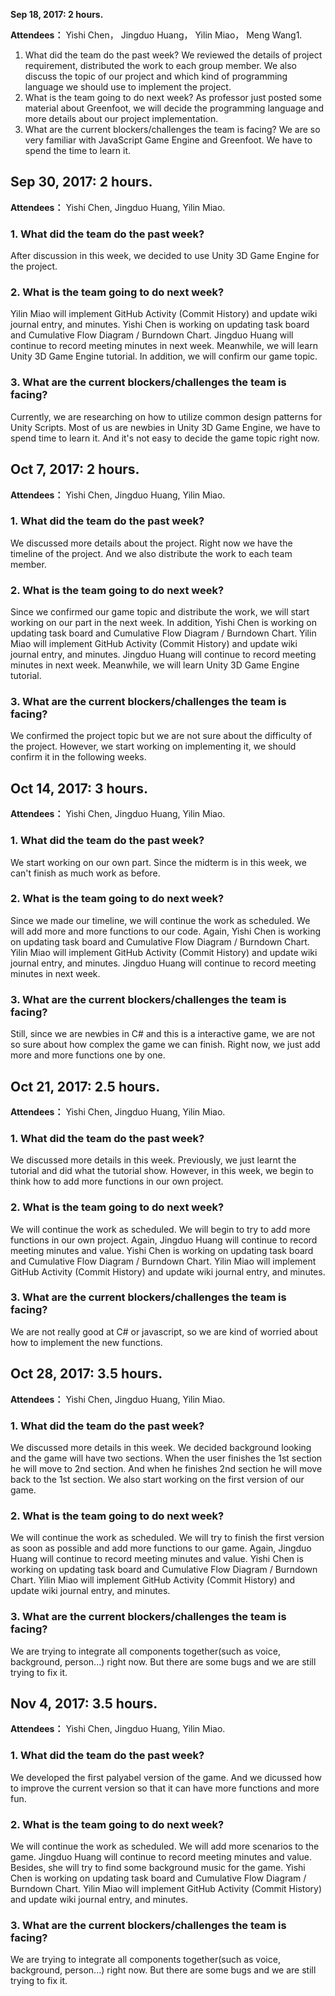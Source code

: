**Sep 18, 2017: 2 hours.**

**Attendees：** Yishi Chen， Jingduo Huang， Yilin Miao， Meng Wang1.  
1.  What did the team do the past week?
We reviewed the details of project requirement, distributed the work to each group member. We also discuss the topic of our project and which kind of programming language we should use to implement the project.
2.  What is the team going to do next week?
As professor just posted some material about Greenfoot, we will decide the programming language and more details about our project implementation.
3.  What are the current blockers/challenges the team is facing?
We are so very familiar with JavaScript Game Engine and Greenfoot. We have to spend the time to learn it.

## **Sep 30, 2017: 2 hours.**

**Attendees：** Yishi Chen, Jingduo Huang, Yilin Miao.
### 1.  What did the team do the past week?
After discussion in this week, we decided to use Unity 3D Game Engine for the project.
### 2.  What is the team going to do next week?
Yilin Miao will implement GitHub Activity (Commit History) and update wiki journal entry, and minutes. Yishi Chen is working on updating task board and Cumulative Flow Diagram / Burndown Chart. Jingduo Huang will continue to record meeting minutes in next week. Meanwhile, we will learn Unity 3D Game Engine tutorial. In addition, we will confirm our game topic. 
### 3.  What are the current blockers/challenges the team is facing?
Currently, we are researching on how to utilize common design patterns for Unity Scripts. Most of us are newbies in Unity 3D Game Engine, we have to spend time to learn it. And it's not easy to decide the game topic right now.


## **Oct 7, 2017: 2 hours.**

**Attendees：** Yishi Chen, Jingduo Huang, Yilin Miao.
### 1.  What did the team do the past week?
We discussed more details about the project. Right now we have the timeline of the project. And we also distribute the work to each team member.
### 2.  What is the team going to do next week?
Since we confirmed our game topic and distribute the work, we will start working on our part in the next week. In addition,  Yishi Chen is working on updating task board and Cumulative Flow Diagram / Burndown Chart. Yilin Miao will implement GitHub Activity (Commit History) and update wiki journal entry, and minutes.  Jingduo Huang will continue to record meeting minutes in next week. Meanwhile, we will learn Unity 3D Game Engine tutorial.
### 3.  What are the current blockers/challenges the team is facing?
We confirmed the project topic but we are not sure about the difficulty of the project. However, we start working on implementing it, we should confirm it in the following weeks.


## **Oct 14, 2017: 3 hours.**

**Attendees：** Yishi Chen, Jingduo Huang, Yilin Miao.
### 1.  What did the team do the past week?
We start working on our own part. Since the midterm is in this week, we can't finish as much work as before. 
### 2.  What is the team going to do next week?
Since we made our timeline, we will continue the work as scheduled. We will add more and more functions to our code.
Again,  Yishi Chen is working on updating task board and Cumulative Flow Diagram / Burndown Chart. Yilin Miao will implement GitHub Activity (Commit History) and update wiki journal entry, and minutes.  Jingduo Huang will continue to record meeting minutes in next week.
### 3.  What are the current blockers/challenges the team is facing?
Still, since we are newbies in C# and this is a interactive game, we are not so sure about how complex the game we can finish. Right now, we just add more and more functions one by one. 


## **Oct 21, 2017: 2.5 hours.**

**Attendees：** Yishi Chen, Jingduo Huang, Yilin Miao.
### 1.  What did the team do the past week?
We discussed more details in this week. Previously, we just learnt the tutorial and did what the tutorial show. However, in this week, we begin to think how to add more functions in our own project.
### 2.  What is the team going to do next week?
We will continue the work as scheduled. We will begin to try to add more functions in our own project. 
Again,  Jingduo Huang will continue to record meeting minutes and value. Yishi Chen is working on updating task board and Cumulative Flow Diagram / Burndown Chart. Yilin Miao will implement GitHub Activity (Commit History) and update wiki journal entry, and minutes.  
### 3.  What are the current blockers/challenges the team is facing?
We are not really good at C# or javascript, so we are kind of worried about how to implement the new functions.


## **Oct 28, 2017: 3.5 hours.**

**Attendees：** Yishi Chen, Jingduo Huang, Yilin Miao.
### 1.  What did the team do the past week?
We discussed more details in this week. We decided background looking and the game will have two sections. When the user finishes the 1st section he will move to 2nd section. And when he finishes 2nd section he will move back to the 1st section. We also start working on the first version of our game.

### 2.  What is the team going to do next week?
We will continue the work as scheduled. We will try to finish the first version as soon as possible and add more functions to our game. 
Again,  Jingduo Huang will continue to record meeting minutes and value. Yishi Chen is working on updating task board and Cumulative Flow Diagram / Burndown Chart. Yilin Miao will implement GitHub Activity (Commit History) and update wiki journal entry, and minutes.  
### 3.  What are the current blockers/challenges the team is facing?
We are trying to integrate all components together(such as voice, background, person...) right now. But there are some bugs and we are still trying to fix it. 

## **Nov 4, 2017: 3.5 hours.**
 
 **Attendees：** Yishi Chen, Jingduo Huang, Yilin Miao.
 ### 1.  What did the team do the past week?
 We developed the first palyabel version of the game. And we dicussed how to improve the current version so that it can have more functions and more fun. 
 
 ### 2.  What is the team going to do next week?
 We will continue the work as scheduled. We will add more scenarios to the game. 
 Jingduo Huang will continue to record meeting minutes and value. Besides, she will try to find some background music for the game. Yishi Chen is working on updating task board and Cumulative Flow Diagram / Burndown Chart. Yilin Miao will implement GitHub Activity (Commit History) and update wiki journal entry, and minutes.  
 ### 3.  What are the current blockers/challenges the team is facing?
 We are trying to integrate all components together(such as voice, background, person...) right now. But there are some bugs and we are still trying to fix it. 